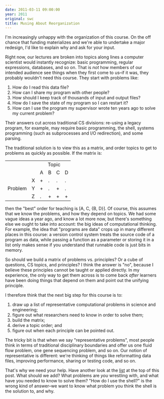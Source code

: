 ```yaml
---
date: 2011-03-11 09:00:00
year: 2011
original: swc
title: Musing About Reorganization
---
```

<p>I'm increasingly unhappy with the organization of this course.  On the off chance that funding materializes and we're able to undertake a major redesign, I'd like to explain why and ask for your input.</p>
<p>Right now, our lectures are broken into topics along lines a computer scientist would instantly recognize: basic programming, regular expressions, databases, and so on.  That is <em>not</em> how members of our intended audience see things when they first come to us–if it was, they probably wouldn't need this course.  They start with problems like:</p>
<ol id="list">
<li>How do I read this data file?</li>
<li>How can I share my program with other people?</li>
<li>How should I keep track of thousands of input and output files?</li>
<li>How do I save the state of my program so I can restart it?</li>
<li>How can I use the program my supervisor wrote ten years ago to solve my current problem?</li>
</ol>
<p>Their answers cut across traditional CS divisions: re-using a legacy program, for example, may require basic programming, the shell, systems programming (such as subprocesses and I/O redirection), and some parsing.</p>
<p>The traditional solution is to view this as a matrix, and order topics to get to problems as quickly as possible.  If the matrix is:</p>
<table class="center">
<tbody>
<tr>
<td colspan="2" rowspan="2"></td>
<td colspan="4" align="center">Topic</td>
</tr>
<tr>
<td>A</td>
<td>B</td>
<td>C</td>
<td>D</td>
</tr>
<tr>
<td rowspan="3">Problem</td>
<td>X</td>
<td>+</td>
<td>.</td>
<td>.</td>
<td>.</td>
</tr>
<tr>
<td>Y</td>
<td>+</td>
<td>.</td>
<td>+</td>
<td>.</td>
</tr>
<tr>
<td>Z</td>
<td>.</td>
<td>+</td>
<td>+</td>
<td>+</td>
</tr>
</tbody>
</table>
<p>then the "best" order for teaching is [A, C, {B, D}].  Of course, this assumes that we know the problems, and how they depend on topics.  We had some vague ideas a year ago, and know a lot more now, but there's something else we ought to take into account: the big ideas of computational thinking.  For example, the idea that "programs are data" crops up in many different places in this course: a version control system treats the source code of a program as data, while passing a function as a parameter or storing it in a list only makes sense if you understand that runnable code is just bits in memory.</p>
<p>So should we  build a matrix of problems vs. principles?  Or a cube of questions, CS topics, and principles?  I think the answer is "no", because I believe these principles cannot be taught or applied directly.  In my experience, the only way to get them across is to come back <em>after</em> learners have been doing things that depend on them and point out the unifying principle.</p>
<p>I therefore think that the next big step for this course is to:</p>
<ol>
<li>draw up a list of representative computational problems in science and engineering;</li>
<li>figure out what researchers need to know in order to solve them;</li>
<li>build the matrix;</li>
<li>derive a topic order; and</li>
<li>figure out when each principle can be pointed out.</li>
</ol>
<p>The tricky bit is that when we say "representative problems", most people think in terms of traditional disciplinary boundaries and offer us one fluid flow problem, one gene sequencing problem, and so on.  Our notion of representative is different: we're thinking of things like reformatting data files, improving performance, sharing or testing code, and so on.</p>
<p>That's why we need your help.  Have another look at the <a href="#list">list</a> at the top of this post.  What should we add?  What problems are <em>you</em> wrestling with, and what have you needed to know to solve them?  "How do I use the shell?" is the wrong kind of answer–we want to know what problem you think the shell is the solution to, and why.</p>
